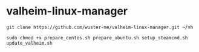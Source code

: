 # valheim-linux-manager
```
git clone https://github.com/wuster-me/valheim-linux-manager.git ~/vh
```
```
sudo chmod +x prepare_centos.sh prepare_ubuntu.sh setup_steamcmd.sh update_valheim.sh
```
